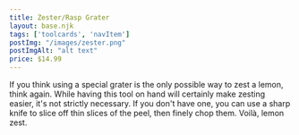 ```yaml
---
title: Zester/Rasp Grater
layout: base.njk
tags: ['toolcards', 'navItem']
postImg: "/images/zester.png"
postImgAlt: "alt text"
price: $14.99 
---
```


If you think using a special grater is the only possible way to zest a lemon, think again. While having this tool on hand will certainly make zesting easier, it's not strictly necessary. If you don't have one, you can use a sharp knife to slice off thin slices of the peel, then finely chop them. Voilà, lemon zest.

